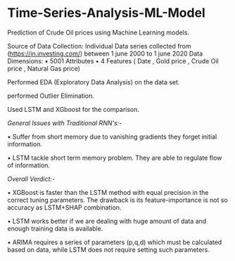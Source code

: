 # Time-Series-Analysis-ML-Model
Prediction of Crude Oil prices using Machine Learning models.

Source of Data Collection: Individual Data series collected from (https://in.investing.com/) between 1 june 2000 to 1 june 2020
Data Dimensions: 
• 5001 Attributes 
• 4 Features ( Date , Gold price , Crude Oil price , Natural Gas price)

Performed EDA (Exploratory Data Analysis) on the data set. 

performed Outlier Elimination. 

Used LSTM and XGboost for the comparison.

*General Issues with Traditional RNN's:-*

• Suffer from short memory due to vanishing gradients they forget initial information. 

• LSTM  tackle short term memory problem. They are able to regulate flow of information.

*Overall Verdict:-*

•	XGBoost is faster than the LSTM method with equal precision in the correct tuning parameters. The drawback is its feature-importance is not so accuracy as LSTM+SHAP combination.

•	LSTM works better if we are dealing with huge amount of data and enough training data is available.

•	ARIMA requires a series of parameters (p,q,d) which must be calculated based on data, while LSTM does not require setting such parameters.

